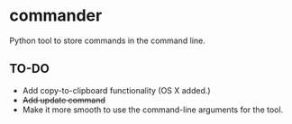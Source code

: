 # commander
Python tool to store commands in the command line.

## TO-DO

- Add copy-to-clipboard functionality (OS X added.)
- ~~Add update command~~
- Make it more smooth to use the command-line arguments for the tool.
